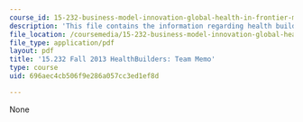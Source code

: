 ```yaml
---
course_id: 15-232-business-model-innovation-global-health-in-frontier-markets-fall-2013
description: 'This file contains the information regarding health builders: team memo.'
file_location: /coursemedia/15-232-business-model-innovation-global-health-in-frontier-markets-fall-2013/696aec4cb506f9e286a057cc3ed1ef8d_MIT15_232F13_t4_memo.pdf
file_type: application/pdf
layout: pdf
title: '15.232 Fall 2013 HealthBuilders: Team Memo'
type: course
uid: 696aec4cb506f9e286a057cc3ed1ef8d

---
```

None